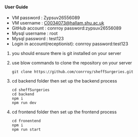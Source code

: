 #### User Guide



 - VM password : Zypsuv26556089
 - VM username : C0034073@hallam.shu.ac.uk
 - GitHub account : conrroy          password:zypsuv26556089
 - Mysql username : root
 - Mysql password : test123
 - Login in account(receptionist): conrroy             password:test123

1. you should ensure there is git installed on your server

2. use blow commands to clone the repository on your server

   ```shell
   git clone https://github.com/conrroy/sheffSurgeries.git
   ```

3. cd backend folder then set up the backend process

   ```shell
   cd sheffSurgeries
   cd backend
   npm i
   npm run dev
   ```

4. cd frontend folder then set up the frontend process

   ```shell
   cd fronentend
   npm i
   npm run start
   ```

   